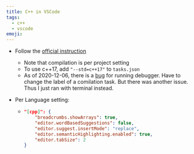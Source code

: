 ```yaml
---
title: C++ in VSCode
tags:
  - c++
  - vscode
emoji:
---
```


- Follow the [official instruction](https://code.visualstudio.com/docs/cpp/config-clang-mac)

  - Note that compilation is per project setting
  - To use c++17, add `"--std=c++17"` to `tasks.json`
  - As of 2020-12-06, there is a [bug](https://github.com/JacksonKearl/testissues/issues/16845) for running debugger. Have to change the label of a comilation task. But there was another issue. Thus I just ran with terminal instead.

- Per Language setting:

  - ```json
    "[cpp]": {
        "breadcrumbs.showArrays": true,
        "editor.wordBasedSuggestions": false,
        "editor.suggest.insertMode": "replace",
        "editor.semanticHighlighting.enabled": true,
        "editor.tabSize": 2
    }
    ```